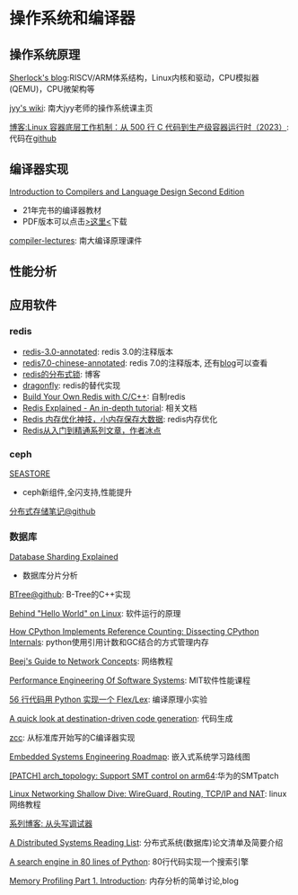 # 操作系统和编译器

## 操作系统原理

[Sherlock's blog](https://wangzhou.github.io/):RISCV/ARM体系结构，Linux内核和驱动，CPU模拟器(QEMU)，CPU微架构等

[jyy's wiki](https://jyywiki.cn/): 南大jyy老师的操作系统课主页

[博客:Linux 容器底层工作机制：从 500 行 C 代码到生产级容器运行时（2023）](https://arthurchiao.art/blog/linux-container-and-runtime-zh):代码在[github](https://github.com/ArthurChiao/arthurchiao.github.io/tree/master/assets/code/linux-container-and-runtime)

## 编译器实现

[Introduction to Compilers and Language Design Second Edition](https://www3.nd.edu/~dthain/compilerbook/)
* 21年完书的编译器教材
* PDF版本可以点击[>这里<](https://www3.nd.edu/~dthain/compilerbook/compilerbook.pdf)下载

[compiler-lectures](https://git.nju.edu.cn/hengxin/compilers-lectures): 南大编译原理课件

## 性能分析

## 应用软件

### redis
* [redis-3.0-annotated](https://github.com/huangz1990/redis-3.0-annotated): redis 3.0的注释版本
* [redis7.0-chinese-annotated](https://github.com/CN-annotation-team/redis7.0-chinese-annotated): redis 7.0的注释版本, 还有[blog](https://www.eririspace.cn/tags/Redis/)可以查看
* [redis的分布式锁](https://wendajiang.github.io/redis-distribute-lock/): 博客
* [dragonfly](https://github.com/dragonflydb/dragonfly): redis的替代实现
* [Build Your Own Redis with C/C++](https://build-your-own.org/redis/): 自制redis
* [Redis Explained - An in-depth tutorial](https://architecturenotes.co/redis/): 相关文档
* [Redis 内存优化神技，小内存保存大数据](https://segmentfault.com/a/1190000042103541): redis内存优化
* [Redis从入门到精通系列文章，作者冰点](https://developer.aliyun.com/profile/ujrt3rttdmono?source=5176.11533457&userCode=e4nptrfl)

### ceph
[SEASTORE](https://docs.ceph.com/en/quincy/dev/seastore/)
* ceph新组件,全闪支持,性能提升

[分布式存储笔记@github](https://github.com/lichuang/storage-paper-reading-cn)

### 数据库

[Database Sharding Explained](https://architecturenotes.co/database-sharding-explained/?continueFlag=24b2e01413fd53e24a2779b4a664ca16)
* 数据库分片分析

[BTree@github](https://github.com/frozenca/BTree): B-Tree的C++实现

[Behind "Hello World" on Linux](https://jvns.ca/blog/2023/08/03/behind--hello-world/): 软件运行的原理

[How CPython Implements Reference Counting: Dissecting CPython Internals](https://codeconfessions.substack.com/p/cpython-reference-counting-internals): python使用引用计数和GC结合的方式管理内存

[Beej's Guide to Network Concepts](https://beej.us/guide/bgnet0/html/split/): 网络教程

[Performance Engineering Of Software Systems](https://ocw.mit.edu/courses/6-172-performance-engineering-of-software-systems-fall-2018/): MIT软件性能课程

[56 行代码用 Python 实现一个 Flex/Lex](https://www.skywind.me/blog/archives/2761): 编译原理小实验

[A quick look at destination-driven code generation](https://bernsteinbear.com//blog/ddcg/): 代码生成

[zcc](https://github.com/strugglebak/zcc): 从标准库开始写的C编译器实现

[Embedded Systems Engineering Roadmap](https://github.com/m3y54m/Embedded-Engineering-Roadmap): 嵌入式系统学习路线图

[[PATCH] arch_topology: Support SMT control on arm64](https://lore.kernel.org/lkml/20230919123319.23785-1-yangyicong@huawei.com/T/#u):华为的SMTpatch

[Linux Networking Shallow Dive: WireGuard, Routing, TCP/IP and NAT](https://im.salty.fish/index.php/archives/linux-networking-shallow-dive.html): linux网络教程

[系列博客: 从头写调试器](https://www.timdbg.com/)

[A Distributed Systems Reading List](https://ferd.ca/a-distributed-systems-reading-list.html?continueFlag=81580051539fb51647e5a6182e225957): 分布式系统(数据库)论文清单及简要介绍

[A search engine in 80 lines of Python](https://www.alexmolas.com/2024/02/05/a-search-engine-in-80-lines.html?continueFlag=81580051539fb51647e5a6182e225957): 80行代码实现一个搜索引擎

[Memory Profiling Part 1. Introduction](https://easyperf.net/blog/2024/02/12/Memory-Profiling-Part1): 内存分析的简单讨论,blog